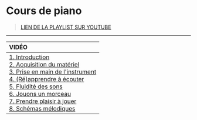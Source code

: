 # Cours de piano

> [LIEN DE LA PLAYLIST SUR YOUTUBE](https://www.youtube.com/playlist?list=PLrSOXFDHBtfGVnQHe3Zqo9AUr0kXCmvtk)

---

|VIDÉO|
|:--|
|[1. Introduction](https://www.youtube.com/watch?v=f_gEWxusGE8)<br>[2. Acquisition du matériel](https://www.youtube.com/watch?v=HOeuSei3co4)<br>[3. Prise en main de l'instrument](https://www.youtube.com/watch?v=mq-qg1SZwl4)<br>[4. (Ré)apprendre à écouter](https://www.youtube.com/watch?v=snLeltS-Gn4)<br>[5. Fluidité des sons](https://www.youtube.com/watch?v=xoe2PKA0upI)<br>[6. Jouons un morceau](https://www.youtube.com/watch?v=odDQ2Q4LOtM)<br>[7. Prendre plaisir à jouer](https://www.youtube.com/watch?v=yqCgo8S8Uho)<br>[8. Schémas mélodiques](https://www.youtube.com/watch?v=43KGGo2xPrs)|
